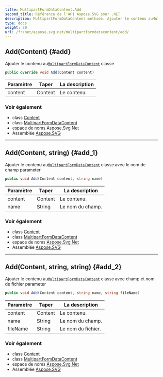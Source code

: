 ```yaml
---
title: MultipartFormDataContent.Add
second_title: Référence de l'API Aspose.SVG pour .NET
description: MultipartFormDataContent méthode. Ajouter le contenu auMultipartFormDataContent classe
type: docs
weight: 20
url: /fr/net/aspose.svg.net/multipartformdatacontent/add/
---
```

## Add(Content) {#add}

Ajouter le contenu au[`MultipartFormDataContent`](../) classe

```csharp
public override void Add(Content content)
```

| Paramètre | Taper | La description |
| --- | --- | --- |
| content | Content | Le contenu. |

### Voir également

* class [Content](../../content/)
* class [MultipartFormDataContent](../)
* espace de noms [Aspose.Svg.Net](../../multipartformdatacontent/)
* Assemblée [Aspose.SVG](../../../)

---

## Add(Content, string) {#add_1}

Ajouter le contenu au[`MultipartFormDataContent`](../) classe avec le nom de champ parameter

```csharp
public void Add(Content content, string name)
```

| Paramètre | Taper | La description |
| --- | --- | --- |
| content | Content | Le contenu. |
| name | String | Le nom du champ. |

### Voir également

* class [Content](../../content/)
* class [MultipartFormDataContent](../)
* espace de noms [Aspose.Svg.Net](../../multipartformdatacontent/)
* Assemblée [Aspose.SVG](../../../)

---

## Add(Content, string, string) {#add_2}

Ajouter le contenu au[`MultipartFormDataContent`](../) classe avec champ et nom de fichier parameter

```csharp
public void Add(Content content, string name, string fileName)
```

| Paramètre | Taper | La description |
| --- | --- | --- |
| content | Content | Le contenu. |
| name | String | Le nom du champ. |
| fileName | String | Le nom du fichier. |

### Voir également

* class [Content](../../content/)
* class [MultipartFormDataContent](../)
* espace de noms [Aspose.Svg.Net](../../multipartformdatacontent/)
* Assemblée [Aspose.SVG](../../../)


